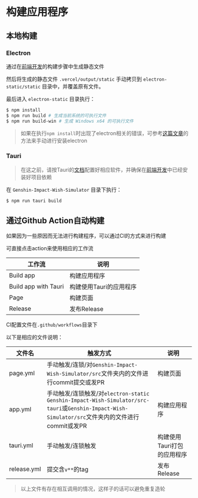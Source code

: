 # 构建应用程序

## 本地构建
### Electron

通过在[前端开发](frontend.md#构建)的构建步骤中生成静态文件

然后将生成的静态文件 `.vercel/output/static` 手动拷贝到 `electron-static/static` 目录中，并覆盖原有文件。

最后进入 `electron-static` 目录执行：

```bash
$ npm install
$ npm run build # 生成当前系统的可执行文件
$ npm run build-win # 生成 Windows x64 的可执行文件
```

> 如果在执行`npm install`时出现了electron相关的错误，可参考[这篇文章](https://www.bilibili.com/read/mobile?id=4789160)的方法来手动进行安装electron

### Tauri

>在这之前，请按Tauri的[文档](https://tauri.app/v1/guides/getting-started/prerequisites)配置好相应软件，并确保在[前端开发](frontend.md#安装依赖)中已经安装好项目依赖


在 `Genshin-Impact-Wish-Simulator` 目录下执行：

```bash
$ npm run tauri build
```

## 通过Github Action自动构建

如果因为一些原因而无法进行构建程序，可以通过CI的方式来进行构建

可直接点击action来使用相应的工作流

|工作流|说明|
|-|-|
|Build app|构建应用程序|
|Build app with Tauri|构建使用Tauri的应用程序|
|Page|构建页面|
|Release|发布Release|

CI配置文件在`.github/workflows`目录下

以下是相应的文件说明：

|文件名|触发方式|说明|
|-|-|-|
|page.yml|手动触发/连锁/对`Genshin-Impact-Wish-Simulator/src`文件夹内的文件进行commit提交或发PR |构建页面|
|app.yml|手动触发/连锁触发/对`electron-static` `Genshin-Impact-Wish-Simulator/src-tauri`或`Genshin-Impact-Wish-Simulator/src`文件夹内的文件进行commit或发PR|构建应用程序|
|tauri.yml|手动触发/连锁触发|构建使用Tauri打包的应用程序|
|release.yml|提交含`v**`的tag|发布Release|

> 以上文件有存在相互调用的情况，这样子的话可以避免重复造轮


